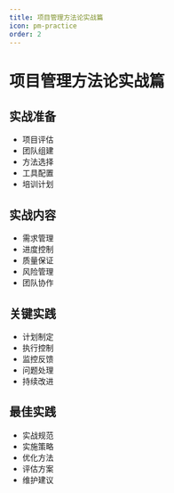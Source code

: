 ```yaml
---
title: 项目管理方法论实战篇
icon: pm-practice
order: 2
---
```


# 项目管理方法论实战篇

## 实战准备
- 项目评估
- 团队组建
- 方法选择
- 工具配置
- 培训计划

## 实战内容
- 需求管理
- 进度控制
- 质量保证
- 风险管理
- 团队协作

## 关键实践
- 计划制定
- 执行控制
- 监控反馈
- 问题处理
- 持续改进

## 最佳实践
- 实战规范
- 实施策略
- 优化方法
- 评估方案
- 维护建议
